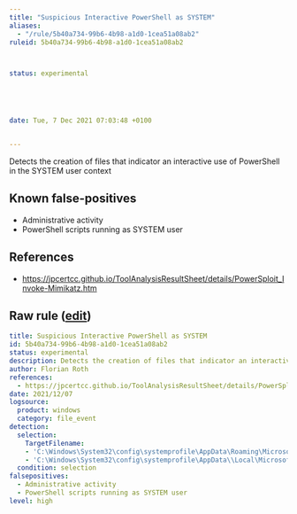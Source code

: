 ```yaml
---
title: "Suspicious Interactive PowerShell as SYSTEM"
aliases:
  - "/rule/5b40a734-99b6-4b98-a1d0-1cea51a08ab2"
ruleid: 5b40a734-99b6-4b98-a1d0-1cea51a08ab2



status: experimental





date: Tue, 7 Dec 2021 07:03:48 +0100


---
```


Detects the creation of files that indicator an interactive use of PowerShell in the SYSTEM user context

<!--more-->


## Known false-positives

* Administrative activity
* PowerShell scripts running as SYSTEM user



## References

* https://jpcertcc.github.io/ToolAnalysisResultSheet/details/PowerSploit_Invoke-Mimikatz.htm


## Raw rule ([edit](https://github.com/SigmaHQ/sigma/edit/master/rules/windows/file_event/file_event_win_susp_system_interactive_powershell.yml))
```yaml
title: Suspicious Interactive PowerShell as SYSTEM
id: 5b40a734-99b6-4b98-a1d0-1cea51a08ab2
status: experimental
description: Detects the creation of files that indicator an interactive use of PowerShell in the SYSTEM user context
author: Florian Roth
references:
  - https://jpcertcc.github.io/ToolAnalysisResultSheet/details/PowerSploit_Invoke-Mimikatz.htm
date: 2021/12/07
logsource:
  product: windows
  category: file_event
detection:
  selection:
    TargetFilename: 
    - 'C:\Windows\System32\config\systemprofile\AppData\Roaming\Microsoft\Windows\PowerShell\PSReadLine\ConsoleHost_history.txt'
    - 'C:\Windows\System32\config\systemprofile\AppData\\Local\Microsoft\Windows\PowerShell\StartupProfileData-Interactive'
  condition: selection
falsepositives:
  - Administrative activity
  - PowerShell scripts running as SYSTEM user
level: high

```
